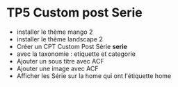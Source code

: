 # TP5 Custom post Serie
- installer le thème mango 2
- installer le thème landscape 2
- Créer un CPT Custom Post Série **serie**
- avec la taxonomie : etiquette et categorie
- Ajouter un sous titre avec ACF
- Ajouter une image avec ACF
- Afficher les Série sur la home qui ont l'étiquette home



